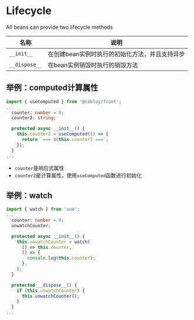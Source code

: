 # Lifecycle

All beans can provide two lifecycle methods

| 名称          | 说明                                           |
| ------------- | ---------------------------------------------- |
| `__init__`    | 在创建bean实例时执行的初始化方法，并且支持异步 |
| `__dispose__` | 在bean实例销毁时执行的销毁方法                 |

## 举例：computed计算属性

```typescript
import { useComputed } from '@cabloy/front';
...
  counter: number = 0;
  counter2: string;

  protected async __init__() {
    this.counter2 = useComputed(() => {
      return `=== ${this.counter} ===`;
    });
  }
...
```

- `counter`是响应式属性
- `counter2`是计算属性，使用`useComputed`函数进行初始化

## 举例：watch

```typescript
import { watch } from 'vue';
...
  counter: number = 0;
  unwatchCounter;

  protected async __init__() {
    this.unwatchCounter = watch(
      () => this.counter,
      () => {
        console.log(this.counter);
      },
    );
  }

  protected __dispose__() {
    if (this.unwatchCounter) {
      this.unwatchCounter();
    }
  }
...
```
